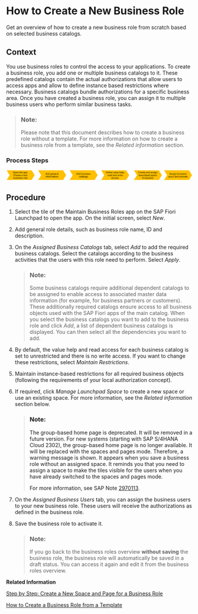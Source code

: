<!-- copyad46da74dcfa428a97ea76d1902a7709 -->

# How to Create a New Business Role

Get an overview of how to create a new business role from scratch based on selected business catalogs.



<a name="copyad46da74dcfa428a97ea76d1902a7709__HowToCreateBusinessRoleFromScratch_context"/>

## Context

You use business roles to control the access to your applications. To create a business role, you add one or multiple business catalogs to it. These predefined catalogs contain the actual authorizations that allow users to access apps and allow to define instance based restrictions where necessary. Business catalogs bundle authorizations for a specific business area. Once you have created a business role, you can assign it to multiple business users who perform similar business tasks.

> ### Note:  
> Please note that this document describes how to create a business role without a template. For more information on how to create a business role from a template, see the *Related information* section.



### Process Steps

![](images/Create_Business_Role_5abe629.png)



<a name="copyad46da74dcfa428a97ea76d1902a7709__HowToCreateBusinessRoleFromScratch_steps"/>

## Procedure

1.  Select the tile of the Maintain Business Roles app on the SAP Fiori Launchpad to open the app. On the initial screen, select *New*.

2.  Add general role details, such as business role name, ID and description.

3.  On the *Assigned Business Catalogs* tab, select *Add* to add the required business catalogs. Select the catalogs according to the business activities that the users with this role need to perform. Select *Apply*.

    > ### Note:  
    > Some business catalogs require additional dependent catalogs to be assigned to enable access to associated master data information \(for example, for business partners or customers\). These additionally required catalogs ensure access to all business objects used with the SAP Fiori apps of the main catalog. When you select the business catalogs you want to add to the business role and click *Add*, a list of dependent business catalogs is displayed. You can then select all the dependencies you want to add.

4.  By default, the value help and read access for each business catalog is set to unrestricted and there is no write access. If you want to change these restrictions, select *Maintain Restrictions*.

5.  Maintain instance-based restrictions for all required business objects \(following the requirements of your local authorization concept\).

6.  If required, click *Manage Launchpad Space* to create a new space or use an existing space. For more information, see the *Related information* section below.

    > ### Note:  
    > The group-based home page is deprecated. It will be removed in a future version. For new systems \(starting with SAP S/4HANA Cloud 2302\), the group-based home page is no longer available. It will be replaced with the spaces and pages mode. Therefore, a warning message is shown. It appears when you save a business role without an assigned space. It reminds you that you need to assign a space to make the tiles visible for the users when you have already switched to the spaces and pages mode.
    > 
    > For more information, see SAP Note [2970113](https://me.sap.com/notes/2970113).

7.  On the *Assigned Business Users* tab, you can assign the business users to your new business role. These users will receive the authorizations as defined in the business role.

8.  Save the business role to activate it.

    > ### Note:  
    > If you go back to the business roles overview **without saving** the business role, the business role will automatically be saved in a draft status. You can access it again and edit it from the business roles overview.


**Related Information**  


[Step by Step: Create a New Space and Page for a Business Role](https://help.sap.com/viewer/4fc8d03390c342da8a60f8ee387bca1a/latest/en-US/ab05d9e086554a08af88d6482deb1bcb.html)

[How to Create a Business Role from a Template](how-to-create-a-business-role-from-a-template-ec310a8.md "Get an overview of how to create a business role from a template.")


